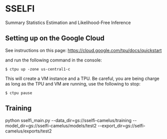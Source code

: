 # SSELFI
Summary Statistics Estimation and Likelihood-Free Inference


## Setting up on the Google Cloud

See instructions on this page: https://cloud.google.com/tpu/docs/quickstart

and run the following command in the console:
```
$ ctpu up -zone us-central1-c
```

This  will create a VM instance and a TPU. Be careful, you are being charge as long as the TPU and VM are running, use  the following to stop:
```
$ ctpu pause
```


## Training
python sselfi_main.py --data_dir=gs://sselfi-camelus/training --model_dir=gs://sselfi-camelus/models/test2 --export_dir=gs://selfi-camelus/exports/test2
